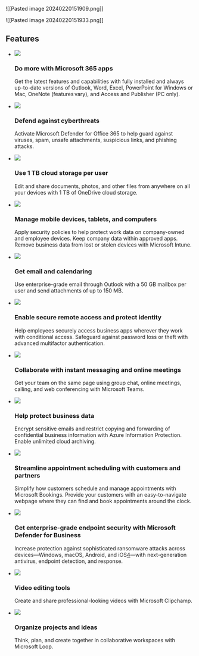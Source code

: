 
![[Pasted image 20240220151909.png]]

![[Pasted image 20240220151933.png]]



## Features

- ![](https://cdn-dynmedia-1.microsoft.com/is/image/microsoftcorp/icon01_RE44NVe?resMode=sharp2&op_usm=1.5,0.65,15,0&wid=80&hei=35&qlt=100&fit=constrain)
    
    ### Do more with Microsoft 365 apps
    
    Get the latest features and capabilities with fully installed and always up-to-date versions of Outlook, Word, Excel, PowerPoint for Windows or Mac, OneNote (features vary), and Access and Publisher (PC only).
    
- ![](https://cdn-dynmedia-1.microsoft.com/is/image/microsoftcorp/icon04_RE453nX?resMode=sharp2&op_usm=1.5,0.65,15,0&wid=80&hei=35&qlt=100&fit=constrain)
    
    ### Defend against cyberthreats
    
    Activate Microsoft Defender for Office 365 to help guard against viruses, spam, unsafe attachments, suspicious links, and phishing attacks.
    

- ![](https://cdn-dynmedia-1.microsoft.com/is/image/microsoftcorp/icon03_RE450Zu?resMode=sharp2&op_usm=1.5,0.65,15,0&wid=80&hei=35&qlt=100&fit=constrain)
    
    ### Use 1 TB cloud storage per user
    
    Edit and share documents, photos, and other files from anywhere on all your devices with 1 TB of OneDrive cloud storage.
    
- ![](https://cdn-dynmedia-1.microsoft.com/is/image/microsoftcorp/icon06_RE44Lop?resMode=sharp2&op_usm=1.5,0.65,15,0&wid=80&hei=35&qlt=100&fit=constrain)
    
    ### Manage mobile devices, tablets, and computers
    
    Apply security policies to help protect work data on company-owned and employee devices. Keep company data within approved apps. Remove business data from lost or stolen devices with Microsoft Intune.
    

- ![](https://cdn-dynmedia-1.microsoft.com/is/image/microsoftcorp/icon05_RE44Lom?resMode=sharp2&op_usm=1.5,0.65,15,0&wid=80&hei=35&qlt=100&fit=constrain)
    
    ### Get email and calendaring
    
    Use enterprise-grade email through Outlook with a 50 GB mailbox per user and send attachments of up to 150 MB.
    
- ![](https://cdn-dynmedia-1.microsoft.com/is/image/microsoftcorp/icon08_RE44NVh?resMode=sharp2&op_usm=1.5,0.65,15,0&wid=80&hei=35&qlt=100&fit=constrain)
    
    ### Enable secure remote access and protect identity
    
    Help employees securely access business apps wherever they work with conditional access. Safeguard against password loss or theft with advanced multifactor authentication.
    

- ![](https://cdn-dynmedia-1.microsoft.com/is/image/microsoftcorp/icon07_RE44Qyb?resMode=sharp2&op_usm=1.5,0.65,15,0&wid=80&hei=35&qlt=100&fit=constrain)
    
    ### Collaborate with instant messaging and online meetings
    
    Get your team on the same page using group chat, online meetings, calling, and web conferencing with Microsoft Teams.
    
- ![](https://cdn-dynmedia-1.microsoft.com/is/image/microsoftcorp/Icon_SimplifiedMultiUser_80x35_RE4mHyw?resMode=sharp2&op_usm=1.5,0.65,15,0&wid=80&hei=35&qlt=100&fit=constrain)
    
    ### Help protect business data
    
    Encrypt sensitive emails and restrict copying and forwarding of confidential business information with Azure Information Protection. Enable unlimited cloud archiving.
    

- ![](https://cdn-dynmedia-1.microsoft.com/is/image/microsoftcorp/icon02_RE44Qy8?resMode=sharp2&op_usm=1.5,0.65,15,0&wid=80&hei=35&qlt=100&fit=constrain)
    
    ### Streamline appointment scheduling with customers and partners
    
    Simplify how customers schedule and manage appointments with Microsoft Bookings. Provide your customers with an easy-to-navigate webpage where they can find and book appointments around the clock.
    
- ![](https://cdn-dynmedia-1.microsoft.com/is/image/microsoftcorp/RWVJHP_RWWcgn?resMode=sharp2&op_usm=1.5,0.65,15,0&wid=80&hei=35&qlt=100&fit=constrain)
    
    ### Get enterprise-grade endpoint security with Microsoft Defender for Business
    
    Increase protection against sophisticated ransomware attacks across devices—Windows, macOS, Android, and iOS[4](https://www.microsoft.com/en-in/microsoft-365/business/microsoft-365-business-premium?activetab=pivot:overviewtab#footnote3)—with next-generation antivirus, endpoint detection, and response.
    

- ![](https://cdn-dynmedia-1.microsoft.com/is/image/microsoftcorp/Icon-video-editing-tools-80x35?resMode=sharp2&op_usm=1.5,0.65,15,0&wid=80&hei=35&qlt=100&fit=constrain)
    
    ### Video editing tools 
    
    Create and share professional-looking videos with Microsoft Clipchamp.
    
- ![](https://cdn-dynmedia-1.microsoft.com/is/image/microsoftcorp/Icon-organize-projects-and-ideas-80x35?resMode=sharp2&op_usm=1.5,0.65,15,0&wid=80&hei=35&qlt=100&fit=constrain)
    
    ### Organize projects and ideas
    
    Think, plan, and create together in collaborative workspaces with Microsoft Loop.
